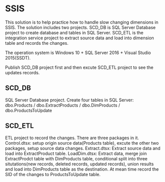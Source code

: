 # SSIS

This solution is to help practice how to handle slow changing dimensions in SSIS.
The solution includes two projects. 
SCD_DB is SQL Server Database project to create database and tables in SQL Server.
SCD_ETL is the integration service project to extract source data and load into dimension table and records the changes.

The operation system is Windows 10 + SQL Server 2016 + Visual Studio 2015(SSDT).

Publish SCD_DB project first and then excute SCD_ETL project to see the updates records.

## SCD_DB
SQL Server Database project. Create four tables in SQL Server:
dbo.Products / dbo.ExtractProducts / dbo.DimProducts / dbo.ProductsToUpdate

## SCD_ETL
ETL project to record the changes. There are three packages in it.
Control.dtsx: setup origin source data(Products table), excute the other two packages, setup source data changes.
Extract.dtsx: Extract source data and load into ExtractProduct table.
LoadDim.dtsx: Extract data, merge join ExtractProdct table with DimProducts table, conditional split into three situtations(new records, deleted records, updated records), union results and load into DimProducts table as the destination.
At mean time record the SID of the changes to ProductsToUpdate table.
